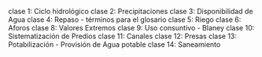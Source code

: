 clase 1: Ciclo hidrológico
clase 2: Precipitaciones
clase 3: Disponibilidad de Agua
clase 4: Repaso - términos para el glosario
clase 5: Riego
clase 6: Aforos
clase 8: Valores Extremos
clase 9: Uso consuntivo - Blaney
clase 10: Sistematización de Predios
clase 11: Canales
clase 12: Presas
clase 13: Potabilización - Provisión de Agua potable
clase 14: Saneamiento
